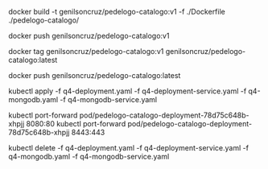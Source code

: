 docker build -t genilsoncruz/pedelogo-catalogo:v1 -f ./Dockerfile ./pedelogo-catalogo/

docker push genilsoncruz/pedelogo-catalogo:v1

docker tag genilsoncruz/pedelogo-catalogo:v1 genilsoncruz/pedelogo-catalogo:latest

docker push genilsoncruz/pedelogo-catalogo:latest

kubectl apply -f q4-deployment.yaml -f q4-deployment-service.yaml -f q4-mongodb.yaml -f q4-mongodb-service.yaml

kubectl port-forward pod/pedelogo-catalogo-deployment-78d75c648b-xhpjj 8080:80
kubectl port-forward pod/pedelogo-catalogo-deployment-78d75c648b-xhpjj 8443:443

kubectl delete -f q4-deployment.yaml -f q4-deployment-service.yaml -f q4-mongodb.yaml -f q4-mongodb-service.yaml